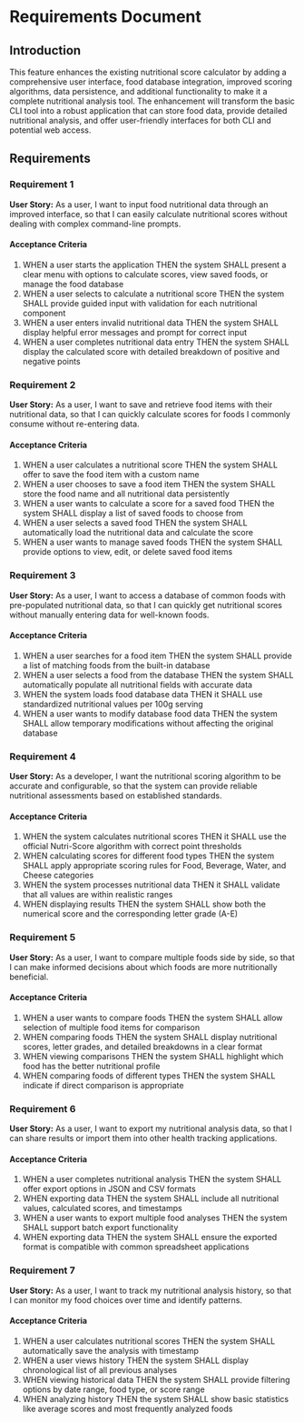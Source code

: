 # Requirements Document

## Introduction

This feature enhances the existing nutritional score calculator by adding a comprehensive user interface, food database integration, improved scoring algorithms, data persistence, and additional functionality to make it a complete nutritional analysis tool. The enhancement will transform the basic CLI tool into a robust application that can store food data, provide detailed nutritional analysis, and offer user-friendly interfaces for both CLI and potential web access.

## Requirements

### Requirement 1

**User Story:** As a user, I want to input food nutritional data through an improved interface, so that I can easily calculate nutritional scores without dealing with complex command-line prompts.

#### Acceptance Criteria

1. WHEN a user starts the application THEN the system SHALL present a clear menu with options to calculate scores, view saved foods, or manage the food database
2. WHEN a user selects to calculate a nutritional score THEN the system SHALL provide guided input with validation for each nutritional component
3. WHEN a user enters invalid nutritional data THEN the system SHALL display helpful error messages and prompt for correct input
4. WHEN a user completes nutritional data entry THEN the system SHALL display the calculated score with detailed breakdown of positive and negative points

### Requirement 2

**User Story:** As a user, I want to save and retrieve food items with their nutritional data, so that I can quickly calculate scores for foods I commonly consume without re-entering data.

#### Acceptance Criteria

1. WHEN a user calculates a nutritional score THEN the system SHALL offer to save the food item with a custom name
2. WHEN a user chooses to save a food item THEN the system SHALL store the food name and all nutritional data persistently
3. WHEN a user wants to calculate a score for a saved food THEN the system SHALL display a list of saved foods to choose from
4. WHEN a user selects a saved food THEN the system SHALL automatically load the nutritional data and calculate the score
5. WHEN a user wants to manage saved foods THEN the system SHALL provide options to view, edit, or delete saved food items

### Requirement 3

**User Story:** As a user, I want to access a database of common foods with pre-populated nutritional data, so that I can quickly get nutritional scores without manually entering data for well-known foods.

#### Acceptance Criteria

1. WHEN a user searches for a food item THEN the system SHALL provide a list of matching foods from the built-in database
2. WHEN a user selects a food from the database THEN the system SHALL automatically populate all nutritional fields with accurate data
3. WHEN the system loads food database data THEN it SHALL use standardized nutritional values per 100g serving
4. WHEN a user wants to modify database food data THEN the system SHALL allow temporary modifications without affecting the original database

### Requirement 4

**User Story:** As a developer, I want the nutritional scoring algorithm to be accurate and configurable, so that the system can provide reliable nutritional assessments based on established standards.

#### Acceptance Criteria

1. WHEN the system calculates nutritional scores THEN it SHALL use the official Nutri-Score algorithm with correct point thresholds
2. WHEN calculating scores for different food types THEN the system SHALL apply appropriate scoring rules for Food, Beverage, Water, and Cheese categories
3. WHEN the system processes nutritional data THEN it SHALL validate that all values are within realistic ranges
4. WHEN displaying results THEN the system SHALL show both the numerical score and the corresponding letter grade (A-E)

### Requirement 5

**User Story:** As a user, I want to compare multiple foods side by side, so that I can make informed decisions about which foods are more nutritionally beneficial.

#### Acceptance Criteria

1. WHEN a user wants to compare foods THEN the system SHALL allow selection of multiple food items for comparison
2. WHEN comparing foods THEN the system SHALL display nutritional scores, letter grades, and detailed breakdowns in a clear format
3. WHEN viewing comparisons THEN the system SHALL highlight which food has the better nutritional profile
4. WHEN comparing foods of different types THEN the system SHALL indicate if direct comparison is appropriate

### Requirement 6

**User Story:** As a user, I want to export my nutritional analysis data, so that I can share results or import them into other health tracking applications.

#### Acceptance Criteria

1. WHEN a user completes nutritional analysis THEN the system SHALL offer export options in JSON and CSV formats
2. WHEN exporting data THEN the system SHALL include all nutritional values, calculated scores, and timestamps
3. WHEN a user wants to export multiple food analyses THEN the system SHALL support batch export functionality
4. WHEN exporting data THEN the system SHALL ensure the exported format is compatible with common spreadsheet applications

### Requirement 7

**User Story:** As a user, I want to track my nutritional analysis history, so that I can monitor my food choices over time and identify patterns.

#### Acceptance Criteria

1. WHEN a user calculates nutritional scores THEN the system SHALL automatically save the analysis with timestamp
2. WHEN a user views history THEN the system SHALL display chronological list of all previous analyses
3. WHEN viewing historical data THEN the system SHALL provide filtering options by date range, food type, or score range
4. WHEN analyzing history THEN the system SHALL show basic statistics like average scores and most frequently analyzed foods